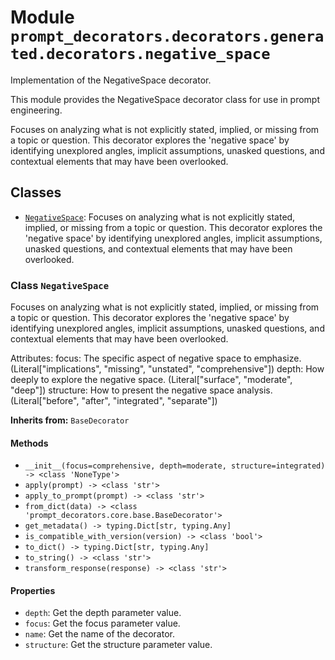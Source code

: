 # Module `prompt_decorators.decorators.generated.decorators.negative_space`

Implementation of the NegativeSpace decorator.

This module provides the NegativeSpace decorator class for use in prompt engineering.

Focuses on analyzing what is not explicitly stated, implied, or missing from a topic or question. This decorator explores the 'negative space' by identifying unexplored angles, implicit assumptions, unasked questions, and contextual elements that may have been overlooked.

## Classes

- [`NegativeSpace`](#class-negativespace): Focuses on analyzing what is not explicitly stated, implied, or missing from a topic or question. This decorator explores the 'negative space' by identifying unexplored angles, implicit assumptions, unasked questions, and contextual elements that may have been overlooked.

### Class `NegativeSpace`

Focuses on analyzing what is not explicitly stated, implied, or missing from a topic or question. This decorator explores the 'negative space' by identifying unexplored angles, implicit assumptions, unasked questions, and contextual elements that may have been overlooked.

Attributes:
    focus: The specific aspect of negative space to emphasize. (Literal["implications", "missing", "unstated", "comprehensive"])
    depth: How deeply to explore the negative space. (Literal["surface", "moderate", "deep"])
    structure: How to present the negative space analysis. (Literal["before", "after", "integrated", "separate"])

**Inherits from:** `BaseDecorator`

#### Methods

- `__init__(focus=comprehensive, depth=moderate, structure=integrated) -> <class 'NoneType'>`
- `apply(prompt) -> <class 'str'>`
- `apply_to_prompt(prompt) -> <class 'str'>`
- `from_dict(data) -> <class 'prompt_decorators.core.base.BaseDecorator'>`
- `get_metadata() -> typing.Dict[str, typing.Any]`
- `is_compatible_with_version(version) -> <class 'bool'>`
- `to_dict() -> typing.Dict[str, typing.Any]`
- `to_string() -> <class 'str'>`
- `transform_response(response) -> <class 'str'>`
#### Properties

- `depth`: Get the depth parameter value.
- `focus`: Get the focus parameter value.
- `name`: Get the name of the decorator.
- `structure`: Get the structure parameter value.
